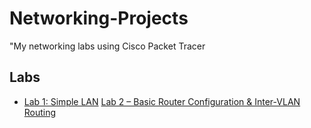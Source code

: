 # Networking-Projects
"My networking labs using Cisco Packet Tracer
## Labs
- [Lab 1: Simple LAN](Lab1_SimpleLAN/Lab1_SimpleLAN.md)
[Lab 2 – Basic Router Configuration & Inter-VLAN Routing](Lab2_Basic%20Router%20Configuration%20&%20Inter-VLAN%20Routing/Lab2_Basic_Router_InterVLAN.md)
